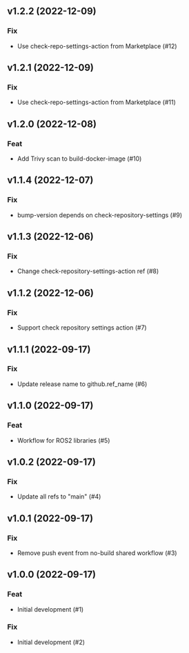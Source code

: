 ## v1.2.2 (2022-12-09)

### Fix

- Use check-repo-settings-action from Marketplace (#12)

## v1.2.1 (2022-12-09)

### Fix

- Use check-repo-settings-action from Marketplace (#11)

## v1.2.0 (2022-12-08)

### Feat

- Add Trivy scan to build-docker-image (#10)

## v1.1.4 (2022-12-07)

### Fix

- bump-version depends on check-repository-settings (#9)

## v1.1.3 (2022-12-06)

### Fix

- Change check-repository-settings-action ref (#8)

## v1.1.2 (2022-12-06)

### Fix

- Support check repository settings action (#7)

## v1.1.1 (2022-09-17)

### Fix

- Update release name to github.ref_name (#6)

## v1.1.0 (2022-09-17)

### Feat

- Workflow for ROS2 libraries (#5)

## v1.0.2 (2022-09-17)

### Fix

- Update all refs to "main" (#4)

## v1.0.1 (2022-09-17)

### Fix

- Remove push event from no-build shared workflow (#3)

## v1.0.0 (2022-09-17)

### Feat

- Initial development (#1)

### Fix

- Initial development (#2)
